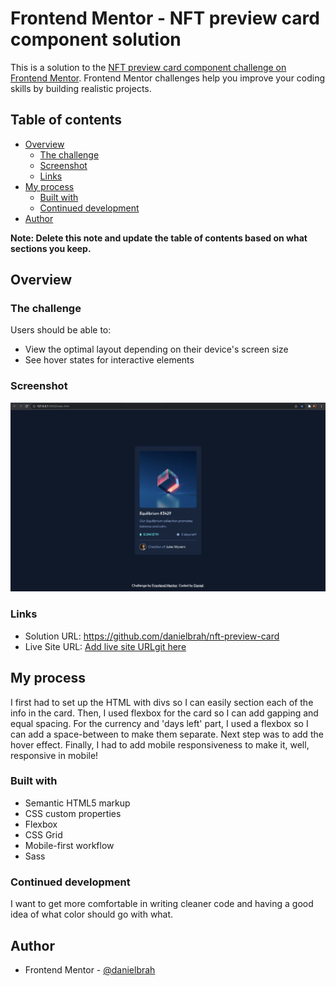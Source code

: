 # Frontend Mentor - NFT preview card component solution

This is a solution to the [NFT preview card component challenge on Frontend Mentor](https://www.frontendmentor.io/challenges/nft-preview-card-component-SbdUL_w0U). Frontend Mentor challenges help you improve your coding skills by building realistic projects. 

## Table of contents

- [Overview](#overview)
  - [The challenge](#the-challenge)
  - [Screenshot](#screenshot)
  - [Links](#links)
- [My process](#my-process)
  - [Built with](#built-with)
  - [Continued development](#continued-development)
- [Author](#author)

**Note: Delete this note and update the table of contents based on what sections you keep.**

## Overview

### The challenge

Users should be able to:

- View the optimal layout depending on their device's screen size
- See hover states for interactive elements

### Screenshot

![](./screenshot.png)

### Links

- Solution URL: https://github.com/danielbrah/nft-preview-card
- Live Site URL: [Add live site URLgit here](https://your-live-site-url.com)

## My process
I first had to set up the HTML with divs so I can easily section each of the info in the card. Then, I used flexbox for the card so I can add gapping and equal spacing. For the currency and 'days left' part, I used a flexbox so I can add a space-between to make them separate. Next step was to add the hover effect. Finally, I had to add mobile responsiveness to make it, well, responsive in mobile!
### Built with

- Semantic HTML5 markup
- CSS custom properties
- Flexbox
- CSS Grid
- Mobile-first workflow
- Sass

### Continued development

I want to get more comfortable in writing cleaner code and having a good idea of what color should go with what.

## Author

- Frontend Mentor - [@danielbrah](https://www.frontendmentor.io/profile/danielbrah)
